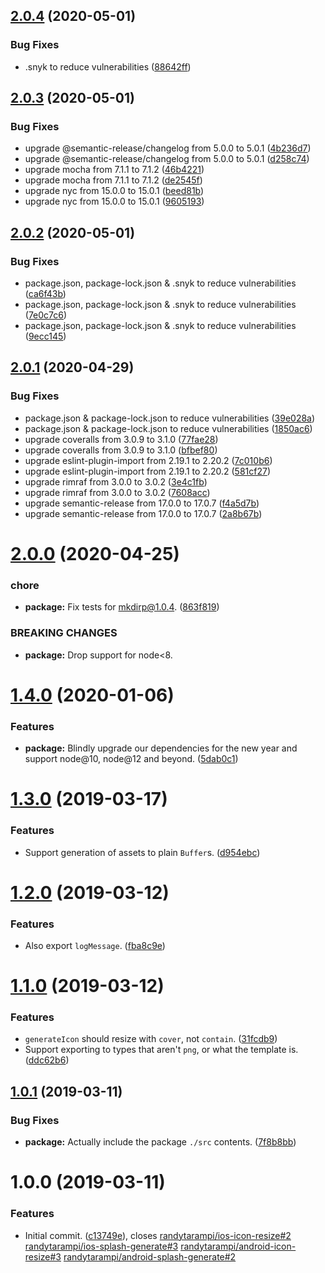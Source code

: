## [2.0.4](https://github.com/randytarampi/generic-icon-splash-generate/compare/v2.0.3...v2.0.4) (2020-05-01)


### Bug Fixes

* .snyk to reduce vulnerabilities ([88642ff](https://github.com/randytarampi/generic-icon-splash-generate/commit/88642ff01e092daee71e03101dda3f47d2fee20f))

## [2.0.3](https://github.com/randytarampi/generic-icon-splash-generate/compare/v2.0.2...v2.0.3) (2020-05-01)


### Bug Fixes

* upgrade @semantic-release/changelog from 5.0.0 to 5.0.1 ([4b236d7](https://github.com/randytarampi/generic-icon-splash-generate/commit/4b236d71ededc2aa23db33f9e01cda9bae2649df))
* upgrade @semantic-release/changelog from 5.0.0 to 5.0.1 ([d258c74](https://github.com/randytarampi/generic-icon-splash-generate/commit/d258c74dea06766e367b16842519fee8c3446b51))
* upgrade mocha from 7.1.1 to 7.1.2 ([46b4221](https://github.com/randytarampi/generic-icon-splash-generate/commit/46b4221489e10d541faadb6c4847b9e40f530f63))
* upgrade mocha from 7.1.1 to 7.1.2 ([de2545f](https://github.com/randytarampi/generic-icon-splash-generate/commit/de2545f8b7abe4b085600288f8074a3949ee988b))
* upgrade nyc from 15.0.0 to 15.0.1 ([beed81b](https://github.com/randytarampi/generic-icon-splash-generate/commit/beed81b5bfe4c23048f8ac24b779e4d066ad75a8))
* upgrade nyc from 15.0.0 to 15.0.1 ([9605193](https://github.com/randytarampi/generic-icon-splash-generate/commit/9605193c59e7b4bd15eddfd110fe1266de1f7609))

## [2.0.2](https://github.com/randytarampi/generic-icon-splash-generate/compare/v2.0.1...v2.0.2) (2020-05-01)


### Bug Fixes

* package.json, package-lock.json & .snyk to reduce vulnerabilities ([ca6f43b](https://github.com/randytarampi/generic-icon-splash-generate/commit/ca6f43b584485d17967dca5c7d778bc2531bda4e))
* package.json, package-lock.json & .snyk to reduce vulnerabilities ([7e0c7c6](https://github.com/randytarampi/generic-icon-splash-generate/commit/7e0c7c6fc75acd0650e2395598b422184e2a61a9))
* package.json, package-lock.json & .snyk to reduce vulnerabilities ([9ecc145](https://github.com/randytarampi/generic-icon-splash-generate/commit/9ecc145423f4d68a260fa6fcdfb04ab3e7ffcfa5))

## [2.0.1](https://github.com/randytarampi/generic-icon-splash-generate/compare/v2.0.0...v2.0.1) (2020-04-29)


### Bug Fixes

* package.json & package-lock.json to reduce vulnerabilities ([39e028a](https://github.com/randytarampi/generic-icon-splash-generate/commit/39e028aecaa3f54858006ef66d93703c55b96dbf))
* package.json & package-lock.json to reduce vulnerabilities ([1850ac6](https://github.com/randytarampi/generic-icon-splash-generate/commit/1850ac62becf6dd8681c7963fa5af3100042950b))
* upgrade coveralls from 3.0.9 to 3.1.0 ([77fae28](https://github.com/randytarampi/generic-icon-splash-generate/commit/77fae2832e2e58246320e332826a934ac6c13104))
* upgrade coveralls from 3.0.9 to 3.1.0 ([bfbef80](https://github.com/randytarampi/generic-icon-splash-generate/commit/bfbef80a37ad75d7b9955c783fa364f173e25146))
* upgrade eslint-plugin-import from 2.19.1 to 2.20.2 ([7c010b6](https://github.com/randytarampi/generic-icon-splash-generate/commit/7c010b66fc2b56ff87ad6ae3fca81f6c28eab8b2))
* upgrade eslint-plugin-import from 2.19.1 to 2.20.2 ([581cf27](https://github.com/randytarampi/generic-icon-splash-generate/commit/581cf27eb052a4c7de6b0fd2c601e3b271e9807d))
* upgrade rimraf from 3.0.0 to 3.0.2 ([3e4c1fb](https://github.com/randytarampi/generic-icon-splash-generate/commit/3e4c1fb52cbedd5deffb1ec220a6173803b7e242))
* upgrade rimraf from 3.0.0 to 3.0.2 ([7608acc](https://github.com/randytarampi/generic-icon-splash-generate/commit/7608acc78a51729753408d56f77dbbc6c134f396))
* upgrade semantic-release from 17.0.0 to 17.0.7 ([f4a5d7b](https://github.com/randytarampi/generic-icon-splash-generate/commit/f4a5d7b6ca5b34a2a257de9bc9bb00574c19471d))
* upgrade semantic-release from 17.0.0 to 17.0.7 ([2a8b67b](https://github.com/randytarampi/generic-icon-splash-generate/commit/2a8b67b65eecdcf4190f4408d94bbbab947f0d47))

# [2.0.0](https://github.com/randytarampi/generic-icon-splash-generate/compare/v1.4.0...v2.0.0) (2020-04-25)


### chore

* **package:** Fix tests for mkdirp@1.0.4. ([863f819](https://github.com/randytarampi/generic-icon-splash-generate/commit/863f819a774b22cb1b993ce01ca01cf55ce7dfbc))


### BREAKING CHANGES

* **package:** Drop support for node<8.

# [1.4.0](https://github.com/randytarampi/generic-icon-splash-generate/compare/v1.3.0...v1.4.0) (2020-01-06)


### Features

* **package:** Blindly upgrade our dependencies for the new year and support node@10, node@12 and beyond. ([5dab0c1](https://github.com/randytarampi/generic-icon-splash-generate/commit/5dab0c15b7490f35f3f51be22f34d5b901cc1f42))

# [1.3.0](https://github.com/randytarampi/generic-icon-splash-generate/compare/v1.2.0...v1.3.0) (2019-03-17)


### Features

* Support generation of assets to plain `Buffer`s. ([d954ebc](https://github.com/randytarampi/generic-icon-splash-generate/commit/d954ebc))

# [1.2.0](https://github.com/randytarampi/generic-icon-splash-generate/compare/v1.1.0...v1.2.0) (2019-03-12)


### Features

* Also export `logMessage`. ([fba8c9e](https://github.com/randytarampi/generic-icon-splash-generate/commit/fba8c9e))

# [1.1.0](https://github.com/randytarampi/generic-icon-splash-generate/compare/v1.0.1...v1.1.0) (2019-03-12)


### Features

* `generateIcon` should resize with `cover`, not `contain`. ([31fcdb9](https://github.com/randytarampi/generic-icon-splash-generate/commit/31fcdb9))
* Support exporting to types that aren't `png`, or what the template is. ([ddc62b6](https://github.com/randytarampi/generic-icon-splash-generate/commit/ddc62b6))

## [1.0.1](https://github.com/randytarampi/generic-icon-splash-generate/compare/v1.0.0...v1.0.1) (2019-03-11)


### Bug Fixes

* **package:** Actually include the package `./src` contents. ([7f8b8bb](https://github.com/randytarampi/generic-icon-splash-generate/commit/7f8b8bb))

# 1.0.0 (2019-03-11)


### Features

* Initial commit. ([c13749e](https://github.com/randytarampi/generic-icon-splash-generate/commit/c13749e)), closes [randytarampi/ios-icon-resize#2](https://github.com/randytarampi/ios-icon-resize/issues/2) [randytarampi/ios-splash-generate#3](https://github.com/randytarampi/ios-splash-generate/issues/3) [randytarampi/android-icon-resize#3](https://github.com/randytarampi/android-icon-resize/issues/3) [randytarampi/android-splash-generate#2](https://github.com/randytarampi/android-splash-generate/issues/2)
